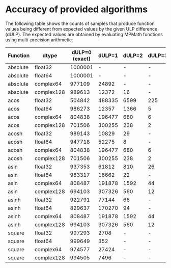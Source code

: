 
# Accuracy of provided algorithms

The following table shows the counts of samples that produce function
values being different from expected values by the given ULP
difference (dULP). The expected values are obtained by evaluating
MPMath functions using multi-precision arithmetic.

| Function | dtype | dULP=0 (exact) | dULP=1 | dULP=2 | dULP=3 | dULP>3 | errors    |
| -------- | ----- | ------------- | ----- | ----- | ----- | ----- | --------- |
| absolute | float32 | 1000001 | - | - | - | - | - |
| absolute | float64 | 1000001 | - | - | - | - | - |
| absolute | complex64 | 977109 | 24892 | - | - | - | - |
| absolute | complex128 | 989613 | 12372 | 16 | - | - | - |
| acos | float32 | 504842 | 488335 | 6599 | 225 | - | - |
| acos | float64 | 986273 | 12357 | 1366 | 5 | - | - |
| acos | complex64 | 804838 | 196477 | 680 | 6 | - | - |
| acos | complex128 | 701506 | 300255 | 238 | 2 | - | - |
| acosh | float32 | 989143 | 10829 | 29 | - | - | - |
| acosh | float64 | 947718 | 52275 | 8 | - | - | - |
| acosh | complex64 | 804838 | 196477 | 680 | 6 | - | - |
| acosh | complex128 | 701506 | 300255 | 238 | 2 | - | - |
| asin | float32 | 937353 | 61812 | 810 | 26 | - | - |
| asin | float64 | 983317 | 16662 | 22 | - | - | - |
| asin | complex64 | 808487 | 191878 | 1592 | 44 | - | - |
| asin | complex128 | 694103 | 307326 | 560 | 12 | - | - |
| asinh | float32 | 922791 | 77144 | 66 | - | - | - |
| asinh | float64 | 829637 | 170270 | 94 | - | - | - |
| asinh | complex64 | 808487 | 191878 | 1592 | 44 | - | - |
| asinh | complex128 | 694103 | 307326 | 560 | 12 | - | - |
| square | float32 | 997293 | 2708 | - | - | - | - |
| square | float64 | 999649 | 352 | - | - | - | - |
| square | complex64 | 974577 | 27424 | - | - | - | - |
| square | complex128 | 994505 | 7496 | - | - | - | - |
